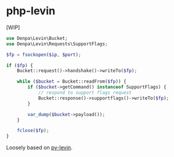 # php-levin
[WIP]

```php
use Denpa\Levin\Bucket;
use Denpa\Levin\Requests\SupportFlags;

$fp = fsockopen($ip, $port);

if ($fp) {
    Bucket::request()->handshake()->writeTo($fp);

    while ($bucket = Bucket::readFrom($fp)) {
        if ($bucket->getCommand() instanceof SupportFlags) {
            // respond to support flags request
            Bucket::response()->supportflags()->writeTo($fp);
        }

        var_dump($bucket->payload());
    }

    fclose($fp);
}
```

Loosely based on [py-levin](https://github.com/xmrdsc/py-levin).

